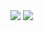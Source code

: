 <img src="https://img.shields.io/badge/Supabase-181818?style=for-the-badge&logo=supabase&logoColor=white">

<img src="https://img.shields.io/badge/fastify-202020?style=for-the-badge&logo=fastify&logoColor=white">
